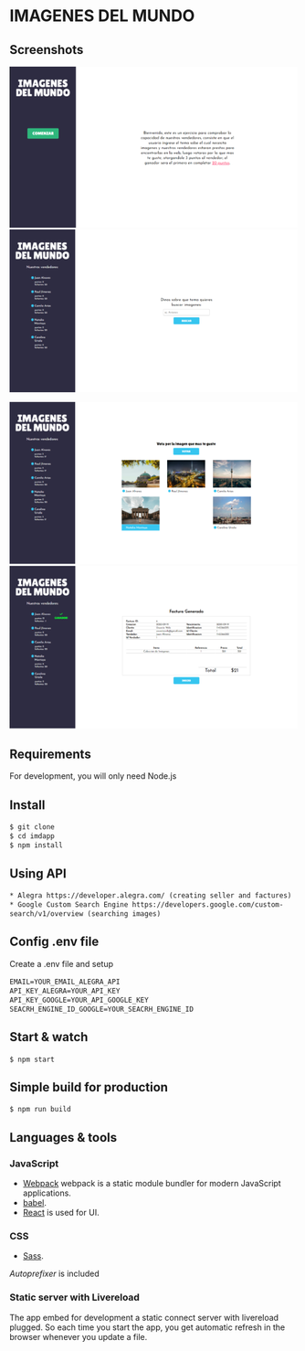 # IMAGENES DEL MUNDO

## Screenshots

![Home Desktop](https://raw.githubusercontent.com/andressva/idmapp/master/screenshots/home-desktop.PNG "Home Desktop") ![Home Desktop](https://raw.githubusercontent.com/andressva/idmapp/master/screenshots/search-desktop.PNG "Seacrh Desktop")

![Home Desktop](https://raw.githubusercontent.com/andressva/idmapp/master/screenshots/vote-desktop.PNG "Vote Desktop") ![Home Desktop](https://raw.githubusercontent.com/andressva/idmapp/master/screenshots/facture-desktop.PNG "Facture Desktop")



## Requirements

For development, you will only need Node.js

## Install

    $ git clone
    $ cd imdapp
    $ npm install

## Using API
    * Alegra https://developer.alegra.com/ (creating seller and factures)
    * Google Custom Search Engine https://developers.google.com/custom-search/v1/overview (searching images)

## Config .env file
Create a .env file and setup

    EMAIL=YOUR_EMAIL_ALEGRA_API
    API_KEY_ALEGRA=YOUR_API_KEY
    API_KEY_GOOGLE=YOUR_API_GOOGLE_KEY
    SEACRH_ENGINE_ID_GOOGLE=YOUR_SEACRH_ENGINE_ID

## Start & watch

    $ npm start

## Simple build for production

    $ npm run build

## Languages & tools

### JavaScript

- [Webpack](https://webpack.js.org/) webpack is a static module bundler for modern JavaScript applications. 
- [babel](https://babeljs.io/).
- [React](http://facebook.github.io/react) is used for UI.

### CSS

- [Sass](https://sass-lang.com/).

_Autoprefixer_ is included

### Static server with Livereload

The app embed for development a static connect server with livereload plugged.
So each time you start the app, you get automatic refresh in the browser whenever you update a file.
